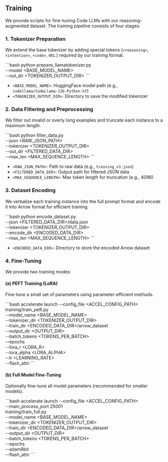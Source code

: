 ## Training

We provide scripts for fine-tuning Code LLMs with our reasoning-augmented dataset. The training pipeline consists of four stages:

### 1. Tokenizer Preparation

We extend the base tokenizer by adding special tokens (`<reasoning>`, `<intention>`, `<code>`, etc.) required by our training format.

\```bash
python prepare_llamatokenizer.py \
  --model <BASE_MODEL_NAME> \
  --out_dir <TOKENIZER_OUTPUT_DIR>
\```

- `<BASE_MODEL_NAME>`: HuggingFace model path (e.g., `codellama/CodeLlama-13b-Python-hf`)
- `<TOKENIZER_OUTPUT_DIR>`: Directory to save the modified tokenizer

### 2. Data Filtering and Preprocessing

We filter out invalid or overly long examples and truncate each instance to a maximum length.

\```bash
python filter_data.py \
  --json <RAW_JSON_PATH> \
  --tokenizer <TOKENIZER_OUTPUT_DIR> \
  --out_dir <FILTERED_DATA_DIR> \
  --max_len <MAX_SEQUENCE_LENGTH>
\```

- `<RAW_JSON_PATH>`: Path to raw data (e.g., `training_v3.json`)
- `<FILTERED_DATA_DIR>`: Output path for filtered JSON data
- `<MAX_SEQUENCE_LENGTH>`: Max token length for truncation (e.g., 4096)

### 3. Dataset Encoding

We verbalize each training instance into the full prompt format and encode it into Arrow format for efficient training.

\```bash
python encode_dataset.py \
  --json <FILTERED_DATA_DIR>/data.json \
  --tokenizer <TOKENIZER_OUTPUT_DIR> \
  --encode_dir <ENCODED_DATA_DIR> \
  --max_len <MAX_SEQUENCE_LENGTH>
\```

- `<ENCODED_DATA_DIR>`: Directory to store the encoded Arrow dataset

### 4. Fine-Tuning

We provide two training modes:

#### (a) PEFT Training (LoRA)

Fine-tune a small set of parameters using parameter-efficient methods.

\```bash
accelerate launch --config_file <ACCEL_CONFIG_PATH> \
  training/train_peft.py \
  --model_name <BASE_MODEL_NAME> \
  --tokenizer_dir <TOKENIZER_OUTPUT_DIR> \
  --train_dir <ENCODED_DATA_DIR>/arrow_dataset \
  --output_dir <OUTPUT_DIR> \
  --batch_tokens <TOKENS_PER_BATCH> \
  --epochs <EPOCHS> \
  --lora_r <LORA_R> \
  --lora_alpha <LORA_ALPHA> \
  --lr <LEARNING_RATE> \
  --flash_attn
\```

#### (b) Full Model Fine-Tuning

Optionally fine-tune all model parameters (recommended for smaller models).

\```bash
accelerate launch --config_file <ACCEL_CONFIG_PATH> \
  --main_process_port 25001 \
  training/train_full.py \
  --model_name <BASE_MODEL_NAME> \
  --tokenizer_dir <TOKENIZER_OUTPUT_DIR> \
  --train_dir <ENCODED_DATA_DIR>/arrow_dataset \
  --output_dir <OUTPUT_DIR> \
  --batch_tokens <TOKENS_PER_BATCH> \
  --epochs <EPOCHS> \
  --adam8bit \
  --flash_attn
\```
